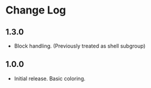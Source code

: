 # Change Log

## 1.3.0

- Block handling. (Previously treated as shell subgroup)

## 1.0.0

- Initial release. Basic coloring.